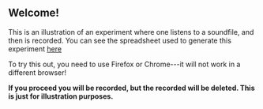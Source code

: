 
## Welcome!


This is an illustration of an experiment where one listens to a soundfile, and then is recorded. You can see the spreadsheet used to generate this experiment [here](examples/listenAndRecord/arithListenRecord.txtt)

To try this out, you need to use Firefox or Chrome---it will not work in a different browser!



**If you proceed you will be recorded, but the recorded will be deleted. This is just for illustration purposes.**

